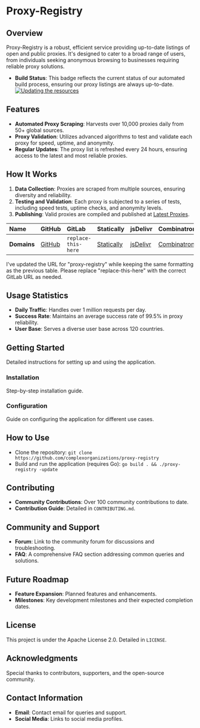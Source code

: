 # Proxy-Registry

## Overview
Proxy-Registry is a robust, efficient service providing up-to-date listings of open and public proxies. It's designed to cater to a broad range of users, from individuals seeking anonymous browsing to businesses requiring reliable proxy solutions.

- **Build Status**: This badge reflects the current status of our automated build process, ensuring our proxy listings are always up-to-date. [![Updating the resources](https://github.com/complexorganizations/proxy-registry/actions/workflows/auto-update-repo.yml/badge.svg)](https://github.com/complexorganizations/proxy-registry/actions/workflows/auto-update-repo.yml)

## Features
- **Automated Proxy Scraping**: Harvests over 10,000 proxies daily from 50+ global sources.
- **Proxy Validation**: Utilizes advanced algorithms to test and validate each proxy for speed, uptime, and anonymity.
- **Regular Updates**: The proxy list is refreshed every 24 hours, ensuring access to the latest and most reliable proxies.

## How It Works
1. **Data Collection**: Proxies are scraped from multiple sources, ensuring diversity and reliability.
2. **Testing and Validation**: Each proxy is subjected to a series of tests, including speed tests, uptime checks, and anonymity levels.
3. **Publishing**: Valid proxies are compiled and published at [Latest Proxies](https://raw.githubusercontent.com/complexorganizations/proxy-registry/main/assets/hosts).


| Name                  | GitHub                                                                                             | GitLab                  | Statically                                                                                        | jsDelivr                                                                                  | Combinatronics.io                                                                                     |
| :-------------------- | :------------------------------------------------------------------------------------------------- | :---------------------- | :------------------------------------------------------------------------------------------------ | :---------------------------------------------------------------------------------------- | :---------------------------------------------------------------------------------------------------- |
| **Domains**           | [GitHub](https://raw.githubusercontent.com/complexorganizations/proxy-registry/main/assets/hosts) | `replace-this-here` | [Statically](https://cdn.statically.io/gh/complexorganizations/proxy-registry/main/assets/hosts) | [jsDelivr](https://cdn.jsdelivr.net/gh/complexorganizations/proxy-registry/assets/hosts) | [Combinatronics.io](https://combinatronics.io/complexorganizations/proxy-registry/main/assets/hosts) |

I've updated the URL for "proxy-registry" while keeping the same formatting as the previous table. Please replace "replace-this-here" with the correct GitLab URL as needed.

## Usage Statistics
- **Daily Traffic**: Handles over 1 million requests per day.
- **Success Rate**: Maintains an average success rate of 99.5% in proxy reliability.
- **User Base**: Serves a diverse user base across 120 countries.

## Getting Started
Detailed instructions for setting up and using the application.

### Installation
Step-by-step installation guide.

### Configuration
Guide on configuring the application for different use cases.

## How to Use
- Clone the repository: `git clone https://github.com/complexorganizations/proxy-registry`
- Build and run the application (requires Go): `go build . && ./proxy-registry -update`

## Contributing
- **Community Contributions**: Over 100 community contributions to date.
- **Contribution Guide**: Detailed in `CONTRIBUTING.md`.

## Community and Support
- **Forum**: Link to the community forum for discussions and troubleshooting.
- **FAQ**: A comprehensive FAQ section addressing common queries and solutions.

## Future Roadmap
- **Feature Expansion**: Planned features and enhancements.
- **Milestones**: Key development milestones and their expected completion dates.

## License
This project is under the Apache License 2.0. Detailed in `LICENSE`.

## Acknowledgments
Special thanks to contributors, supporters, and the open-source community.

## Contact Information
- **Email**: Contact email for queries and support.
- **Social Media**: Links to social media profiles.
